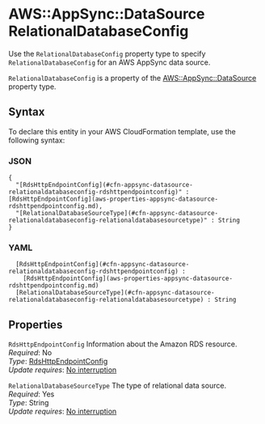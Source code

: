 # AWS::AppSync::DataSource RelationalDatabaseConfig<a name="aws-properties-appsync-datasource-relationaldatabaseconfig"></a>

Use the `RelationalDatabaseConfig` property type to specify `RelationalDatabaseConfig` for an AWS AppSync data source\. 

 `RelationalDatabaseConfig` is a property of the [AWS::AppSync::DataSource](https://docs.aws.amazon.com/AWSCloudFormation/latest/UserGuide/aws-resource-appsync-datasource.html) property type\. 

## Syntax<a name="aws-properties-appsync-datasource-relationaldatabaseconfig-syntax"></a>

To declare this entity in your AWS CloudFormation template, use the following syntax:

### JSON<a name="aws-properties-appsync-datasource-relationaldatabaseconfig-syntax.json"></a>

```
{
  "[RdsHttpEndpointConfig](#cfn-appsync-datasource-relationaldatabaseconfig-rdshttpendpointconfig)" : [RdsHttpEndpointConfig](aws-properties-appsync-datasource-rdshttpendpointconfig.md),
  "[RelationalDatabaseSourceType](#cfn-appsync-datasource-relationaldatabaseconfig-relationaldatabasesourcetype)" : String
}
```

### YAML<a name="aws-properties-appsync-datasource-relationaldatabaseconfig-syntax.yaml"></a>

```
﻿  [RdsHttpEndpointConfig](#cfn-appsync-datasource-relationaldatabaseconfig-rdshttpendpointconfig) : 
    [RdsHttpEndpointConfig](aws-properties-appsync-datasource-rdshttpendpointconfig.md)
﻿  [RelationalDatabaseSourceType](#cfn-appsync-datasource-relationaldatabaseconfig-relationaldatabasesourcetype) : String
```

## Properties<a name="aws-properties-appsync-datasource-relationaldatabaseconfig-properties"></a>

`RdsHttpEndpointConfig`  <a name="cfn-appsync-datasource-relationaldatabaseconfig-rdshttpendpointconfig"></a>
Information about the Amazon RDS resource\.  
*Required*: No  
*Type*: [RdsHttpEndpointConfig](aws-properties-appsync-datasource-rdshttpendpointconfig.md)  
*Update requires*: [No interruption](https://docs.aws.amazon.com/AWSCloudFormation/latest/UserGuide/using-cfn-updating-stacks-update-behaviors.html#update-no-interrupt)

`RelationalDatabaseSourceType`  <a name="cfn-appsync-datasource-relationaldatabaseconfig-relationaldatabasesourcetype"></a>
The type of relational data source\.  
*Required*: Yes  
*Type*: String  
*Update requires*: [No interruption](https://docs.aws.amazon.com/AWSCloudFormation/latest/UserGuide/using-cfn-updating-stacks-update-behaviors.html#update-no-interrupt)